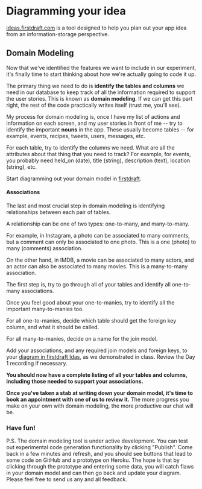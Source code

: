 # Diagramming your idea

[ideas.firstdraft.com](https://ideas.firstdraft.com) is a tool designed to help you plan out your app idea from an information-storage perspective.

## Domain Modeling

Now that we've identified the features we want to include in our experiment, it's finally time to start thinking about how we're actually going to code it up.

The primary thing we need to do is **identify the tables and columns** we need in our database to keep track of all the information required to support the user stories. This is known as **domain modeling**. If we can get this part right, the rest of the code practically writes itself (trust me, you'll see).

My process for domain modeling is, once I have my list of actions and information on each screen, and my user stories in front of me -- try to identify the important **nouns** in the app. These usually become tables -- for example, events, recipes, tweets, users, messages, etc.

For each table, try to identify the columns we need. What are all the attributes about that thing that you need to track? For example, for events, you probably need held_on (date), title (string), description (text), location (string), etc.

Start diagramming out your domain model in [firstdraft](https://ideas.firstdraft.com/).

#### Associations

The last and most crucial step in domain modeling is identifying relationships between each pair of tables.

A relationship can be one of two types: one-to-many, and many-to-many.

For example, in Instagram, a photo can be associated to many comments, but a comment can only be associated to one photo. This is a one (photo) to many (comments) association.

On the other hand, in IMDB, a movie can be associated to many actors, and an actor can also be associated to many movies. This is a many-to-many association.

The first step is, try to go through all of your tables and identify all one-to-many associations.

Once you feel good about your one-to-manies, try to identify all the important many-to-manies too.

For all one-to-manies, decide which table should get the foreign key column, and what it should be called.

For all many-to-manies, decide on a name for the join model.

Add your associations, and any required join models and foreign keys, to your [diagram in firstdraft Idas](https://ideas.firstdraft.com/), as we demonstrated in class. Review the Day 1 recording if necessary.

**You should now have a complete listing of all your tables and columns, including those needed to support your associations.**

**Once you've taken a stab at writing down your domain model, it's time to book an appointment with one of us to review it.** The more progress you make on your own with domain modeling, the more productive our chat will be.

### Have fun!

P.S. The domain modeling tool is under active development. You can test out experimental code generation functionality by clicking "Publish". Come back in a few minutes and refresh, and you should see buttons that lead to some code on GitHub and a prototype on Heroku. The hope is that by clicking through the prototype and entering some data, you will catch flaws in your domain model and can then go back and update your diagram. Please feel free to send us any and all feedback.
